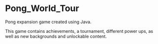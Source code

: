 # Pong_World_Tour
Pong expansion game created using Java.

This game contains achievements, a tournament, different power ups, as well as new backgrounds and unlockable content.
